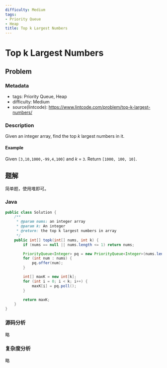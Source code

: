 ```yaml
---
difficulty: Medium
tags:
- Priority Queue
- Heap
title: Top k Largest Numbers
---
```


# Top k Largest Numbers

## Problem

### Metadata

- tags: Priority Queue, Heap
- difficulty: Medium
- source(lintcode): <https://www.lintcode.com/problem/top-k-largest-numbers/>

### Description

Given an integer array, find the top *k* largest numbers in it.

#### Example

Given `[3,10,1000,-99,4,100]` and *k* = `3`.
Return `[1000, 100, 10]`.

## 题解

简单题，使用堆即可。

### Java

```java
public class Solution {
    /**
     * @param nums: an integer array
     * @param k: An integer
     * @return: the top k largest numbers in array
     */
    public int[] topk(int[] nums, int k) {
        if (nums == null || nums.length <= 1) return nums;

        PriorityQueue<Integer> pq = new PriorityQueue<Integer>(nums.length, collections.reverseOrder());
        for (int num : nums) {
            pq.offer(num);
        }

        int[] maxK = new int[k];
        for (int i = 0; i < k; i++) {
            maxK[i] = pq.poll();
        }

        return maxK;
    }
}
```

### 源码分析

略

### 复杂度分析

略